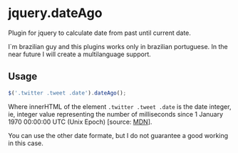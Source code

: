 jquery.dateAgo
=======

Plugin for jquery to calculate date from past until current date.

I`m brazilian guy and this plugins works only in brazilian portuguese. In the near future I will create a multilanguage support.

Usage
-----

````javascript
$('.twitter .tweet .date').dateAgo();
````

Where innerHTML of the element ```.twitter .tweet .date``` is the date integer, ie, integer value representing the number of milliseconds since 1 January 1970 00:00:00 UTC (Unix Epoch) [source: [MDN](https://developer.mozilla.org/en-US/docs/JavaScript/Reference/Global_Objects/Date#Parameters)].

You can use the other date formate, but I do not guarantee a good working in this case.